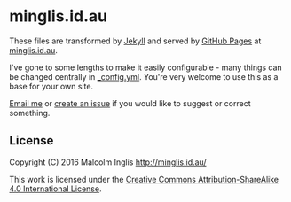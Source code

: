 # minglis.id.au

These files are transformed by [Jekyll](https://github.com/mojombo/jekyll) and served by [GitHub Pages](http://pages.github.com) at [minglis.id.au](http://minglis.id.au).

I've gone to some lengths to make it easily configurable - many things can be changed centrally in [\_config.yml](/_config.yml). You're very welcome to use this as a base for your own site.

[Email me](mailto:me@minglis.id.au) or [create an issue](https://github.com/mcinglis/mcinglis.github.io/issues) if you would like to suggest or correct something.


## License

Copyright (C) 2016 Malcolm Inglis <http://minglis.id.au/>

This work is licensed under the [Creative Commons Attribution-ShareAlike 4.0 International License](https://creativecommons.org/licenses/by-sa/4.0/). 

